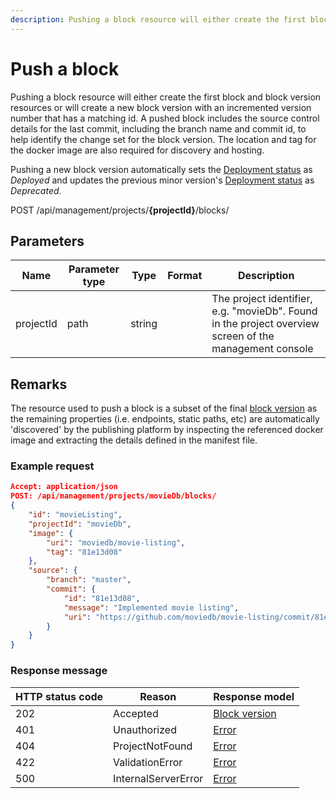 ```yaml
---
description: Pushing a block resource will either create the first block and block version resources or will create a new block version with an incremented version number that has a matching id.
---
```

# Push a block

Pushing a block resource will either create the first block and block version resources or will create a new block version with an incremented version number that has a matching id. A pushed block includes the source control details for the last commit, including the branch name and commit id, to help identify the change set for the block version. The location and tag for the docker image are also required for discovery and hosting.

Pushing a new block version automatically sets the [Deployment status](/blocks/blockversion-statuses.md#deployment-status) as *Deployed* and updates the previous minor version's [Deployment status](/blocks/blockversion-statuses.md#deployment-status) as *Deprecated*.

<span class="label label--post">POST</span> /api/management/projects/**{projectId}**/blocks/

## Parameters

| Name      | Parameter type | Type   | Format | Description                                                                                            |
|-----------|----------------|--------|--------|--------------------------------------------------------------------------------------------------------|
| projectId | path           | string |        | The project identifier, e.g. "movieDb". Found in the project overview screen of the management console |

## Remarks

The resource used to push a block is a subset of the final [block version](/model/block-version.md) as the remaining properties (i.e. endpoints, static paths, etc) are automatically 'discovered' by the publishing platform by inspecting the referenced docker image and extracting the details defined in the manifest file. 

### Example request

```json
Accept: application/json
POST: /api/management/projects/movieDb/blocks/
{
    "id": "movieListing",
    "projectId": "movieDb",
    "image": {
        "uri": "moviedb/movie-listing",
        "tag": "81e13d08"
    },
    "source": {
        "branch": "master",
        "commit": {
            "id": "81e13d08",
            "message": "Implemented movie listing",
            "uri": "https://github.com/moviedb/movie-listing/commit/81e13d08fb8fd33e37b64b1e95e1668e5256b38b",
        }        
    }
}
```

### Response message

| HTTP status code | Reason              | Response model                           |
|------------------|---------------------|------------------------------------------|
| 202              | Accepted            | [Block version](/model/block-version.md) |
| 401              | Unauthorized        | [Error](/key-concepts/errors.md)         |
| 404              | ProjectNotFound     | [Error](/key-concepts/errors.md)         |
| 422              | ValidationError     | [Error](/key-concepts/errors.md)         |
| 500              | InternalServerError | [Error](/key-concepts/errors.md)         |